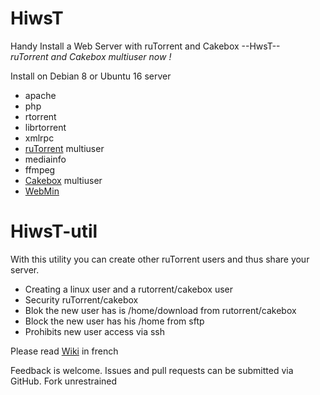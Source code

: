 # HiwsT
Handy Install a Web Server with ruTorrent and Cakebox --HwsT--  
_ruTorrent and Cakebox multiuser now !_

Install on Debian 8 or Ubuntu 16 server
- apache
- php
- rtorrent
- librtorrent
- xmlrpc
- <a href="https://github.com/Novik/ruTorrent/">ruTorrent</a> multiuser
- mediainfo
- ffmpeg
- <a href="https://github.com/cakebox/cakebox">Cakebox</a> multiuser
- <a href="http://www.webmin.com/">WebMin</a>

# HiwsT-util
With this utility you can create other ruTorrent users and thus share your server.
- Creating a linux user and a rutorrent/cakebox user
- Security ruTorrent/cakebox
- Blok the new user has is /home/download from rutorrent/cakebox
- Block the new user has his /home from sftp
- Prohibits new user access via ssh

Please read <a href="https://github.com/Patlol/Install-Handy-Web-Server-ruTorrent-/wiki">Wiki</a> in french

Feedback is welcome. Issues and pull requests can be submitted via GitHub. Fork unrestrained
